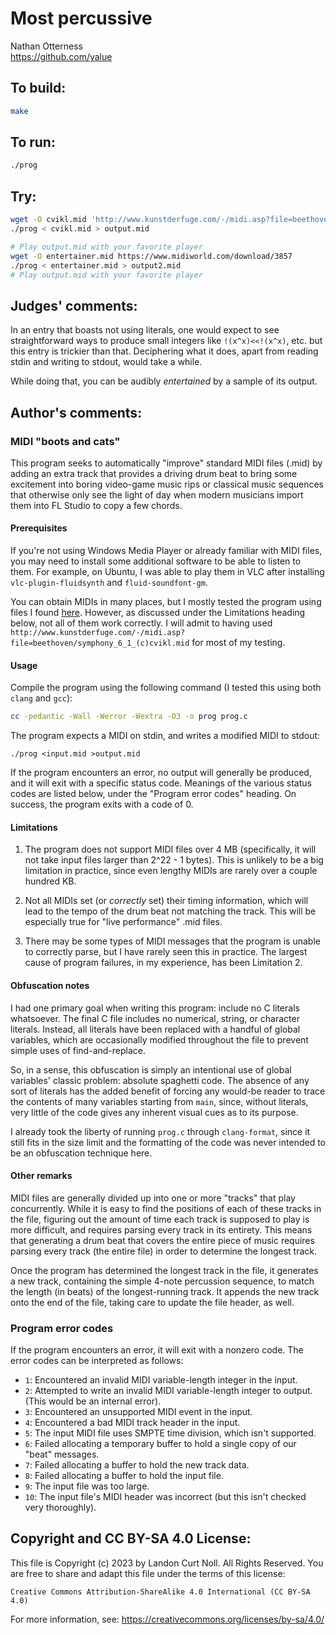 # Most percussive

Nathan Otterness  
<https://github.com/yalue>  

## To build:

```sh
make
```

## To run:

```sh
./prog
```

## Try:

```sh
wget -O cvikl.mid 'http://www.kunstderfuge.com/-/midi.asp?file=beethoven/symphony_6_1_(c)cvikl.mid'
./prog < cvikl.mid > output.mid

# Play output.mid with your favorite player
wget -O entertainer.mid https://www.midiworld.com/download/3857
./prog < entertainer.mid > output2.mid
# Play output.mid with your favorite player
```

## Judges' comments:

In an entry that boasts not using literals, one would expect to see straightforward ways to produce
small integers like `!(x^x)<<!(x^x)`, etc. but this entry is trickier than that. Deciphering what it does,
apart from reading stdin and writing to stdout, would take a while.

While doing that, you can be audibly *entertained* by a sample of its output.

## Author's comments:

### MIDI "boots and cats"

This program seeks to automatically "improve" standard MIDI files (.mid) by
adding an extra track that provides a driving drum beat to bring some
excitement into boring video-game music rips or classical music sequences that
otherwise only see the light of day when modern musicians import them into FL
Studio to copy a few chords.

#### Prerequisites

If you're not using Windows Media Player or already familiar with MIDI files,
you may need to install some additional software to be able to listen to them.
For example, on Ubuntu, I was able to play them in VLC after installing
`vlc-plugin-fluidsynth` and `fluid-soundfont-gm`.

You can obtain MIDIs in many places, but I mostly tested the program using
files I found [here](http://www.kunstderfuge.com/beethoven/variae.htm#Symphonies).
However, as discussed under the Limitations heading below, not all of them
work correctly.  I will admit to having used
`http://www.kunstderfuge.com/-/midi.asp?file=beethoven/symphony_6_1_(c)cvikl.mid`
for most of my testing.

#### Usage

Compile the program using the following command (I tested this using both
`clang` and `gcc`):

```sh
cc -pedantic -Wall -Werror -Wextra -O3 -o prog prog.c
```

The program expects a MIDI on stdin, and writes a modified MIDI to stdout:
```
./prog <input.mid >output.mid
```

If the program encounters an error, no output will generally be produced, and
it will exit with a specific status code. Meanings of the various status codes
are listed below, under the "Program error codes" heading. On success, the
program exits with a code of 0.

#### Limitations

 1. The program does not support MIDI files over 4 MB (specifically, it will
    not take input files larger than 2^22 - 1 bytes).  This is unlikely to be a
    big limitation in practice, since even lengthy MIDIs are rarely over a
    couple hundred KB.

 2. Not all MIDIs set (or *correctly* set) their timing information, which will
    lead to the tempo of the drum beat not matching the track.  This will be
    especially true for "live performance" .mid files.

 3. There may be some types of MIDI messages that the program is unable to
    correctly parse, but I have rarely seen this in practice.  The largest
    cause of program failures, in my experience, has been Limitation 2.

#### Obfuscation notes

I had one primary goal when writing this program: include no C literals
whatsoever.  The final C file includes no numerical, string, or character
literals.  Instead, all literals have been replaced with a handful of global
variables, which are occasionally modified throughout the file to prevent
simple uses of find-and-replace.

So, in a sense, this obfuscation is simply an intentional use of global
variables' classic problem: absolute spaghetti code.  The absence of any sort
of literals has the added benefit of forcing any would-be reader to trace the
contents of many variables starting from `main`, since, without literals, very
little of the code gives any inherent visual cues as to its purpose.

I already took the liberty of running `prog.c` through `clang-format`, since it
still fits in the size limit and the formatting of the code was never intended
to be an obfuscation technique here.

#### Other remarks

MIDI files are generally divided up into one or more "tracks" that play
concurrently.  While it is easy to find the positions of each of these tracks
in the file, figuring out the amount of time each track is supposed to play is
more difficult, and requires parsing every track in its entirety.  This means
that generating a drum beat that covers the entire piece of music requires
parsing every track (the entire file) in order to determine the longest track.

Once the program has determined the longest track in the file, it generates a
new track, containing the simple 4-note percussion sequence, to match the
length (in beats) of the longest-running track. It appends the new track onto
the end of the file, taking care to update the file header, as well.

### Program error codes

If the program encounters an error, it will exit with a nonzero code. The error
codes can be interpreted as follows:

 - `1`: Encountered an invalid MIDI variable-length integer in the input.
 - `2`: Attempted to write an invalid MIDI variable-length integer to output.
   (This would be an internal error).
 - `3`: Encountered an unsupported MIDI event in the input.
 - `4`: Encountered a bad MIDI track header in the input.
 - `5`: The input MIDI file uses SMPTE time division, which isn't supported.
 - `6`: Failed allocating a temporary buffer to hold a single copy of our "beat"
   messages.
 - `7`: Failed allocating a buffer to hold the new track data.
 - `8`: Failed allocating a buffer to hold the input file.
 - `9`: The input file was too large.
 - `10`: The input file's MIDI header was incorrect (but this isn't checked
   very thoroughly).

## Copyright and CC BY-SA 4.0 License:

This file is Copyright (c) 2023 by Landon Curt Noll.  All Rights Reserved.
You are free to share and adapt this file under the terms of this license:

    Creative Commons Attribution-ShareAlike 4.0 International (CC BY-SA 4.0)

For more information, see: https://creativecommons.org/licenses/by-sa/4.0/
